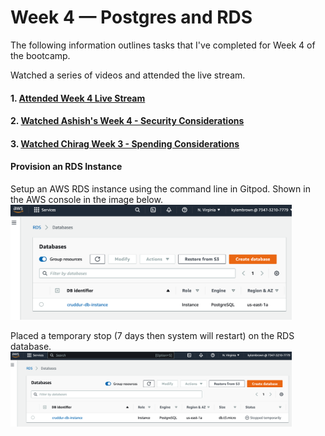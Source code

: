 # Week 4 — Postgres and RDS

The following information outlines tasks that I've completed for Week 4 of the bootcamp.

Watched a series of videos and attended the live stream.
#### 1. [Attended Week 4 Live Stream](https://www.youtube.com/watch?v=EtD7Kv5YCUs) 
#### 2. [Watched Ashish's Week 4 - Security Considerations](https://www.youtube.com/watch?v=UourWxz7iQg&list=PLBfufR7vyJJ7k25byhRXJldB5AiwgNnWv&index=45) 
#### 3. [Watched Chirag Week 3 - Spending Considerations](#) 

#### Provision an RDS Instance  
Setup an AWS RDS instance using the command line in Gitpod. Shown in the AWS console in the image below.  
<img src="/assets/RDS.png" width=450>  

Placed a temporary stop (7 days then system will restart) on the RDS database.  
<img src="https://github.com/kmb40/aws-bootcamp-cruddur-2023/blob/week-4/assets/RDS-Temporary-stop.png" width=450>  
